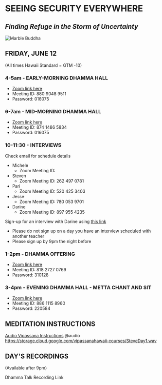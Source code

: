 # SEEING SECURITY EVERYWHERE
## *Finding Refuge in the Storm of Uncertainty*

![Marble Buddha](https://storage.googleapis.com/vipassanahawaii-courses/buddha6.jpg)

## FRIDAY, JUNE 12
(All times Hawaii Standard = GTM -10)

### 4-5am - EARLY-MORNING DHAMMA HALL
- [Zoom link here](https://us02web.zoom.us/j/88090489511?pwd=VFRXY2hYRys4ZUl2UnR2K1daYnd3UT09)
- Meeting ID: 880 9048 9511
- Password: 016075

### 6-7am - MID-MORNING DHAMMA HALL
- [Zoom link here](https://us02web.zoom.us/j/87414865834?pwd=Nzl2a3d1Y0g1NldpRmkrTWF0Z2pBQT09)
- Meeting ID: 874 1486 5834
- Password: 016075

### 10-11:30 - INTERVIEWS
Check email for schedule details
- Michele
  - Zoom Meeting ID:
- Steven
  - Zoom Meeting ID: 262 497 0781
- Pari
  - Zoom Meeting ID: 520 425 3403
- Jesse
  - Zoom Meeting ID: 780 053 9701
- Darine
  - Zoom Meeting ID: 897 955 4235

Sign-up for an interview with Darine using [this link](https://signup.com/go/OnrFSvH)
- Please do not sign up on a day you have an interview scheduled with another teacher
- Please sign up by 9pm the night before

### 1-2pm - DHAMMA OFFERING
- [Zoom link here](https://us02web.zoom.us/j/81827270769?pwd=UFRtbW1vcnprNElpWFNOVFlka2RWZz09)
- Meeting ID: 818 2727 0769
- Password: 310128

### 3-4pm - EVENING DHAMMA HALL - METTA CHANT AND SIT
- [Zoom link here](https://us02web.zoom.us/j/88611158960?pwd=MW5zMjRJTFpYV0l5cTVtUzA3YmI5UT09)
- Meeting ID: 886 1115 8960
- Password: 220584

## MEDITATION INSTRUCTIONS
[Audio Vipassana Instructions](
https://storage.cloud.google.com/vipassanahawaii-courses/SteveDay1.WAV
)
@audio https://storage.cloud.google.com/vipassanahawaii-courses/SteveDay1.wav


## DAY'S RECORDINGS
(Available after 9pm)

Dhamma Talk Recording Link
